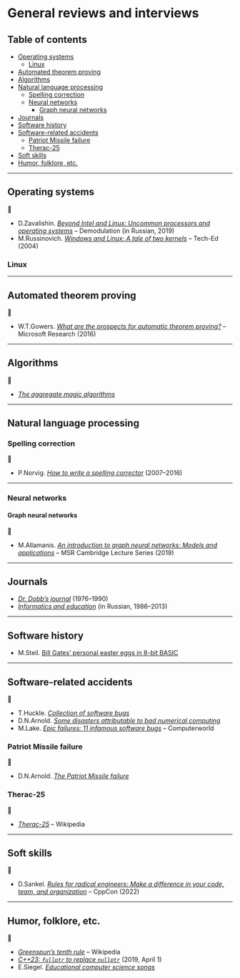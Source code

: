 # General reviews and interviews <!-- omit in toc -->

## Table of contents <!-- omit in toc -->

- [Operating systems](#operating-systems)
	- [Linux](#linux)
- [Automated theorem proving](#automated-theorem-proving)
- [Algorithms](#algorithms)
- [Natural language processing](#natural-language-processing)
	- [Spelling correction](#spelling-correction)
	- [Neural networks](#neural-networks)
		- [Graph neural networks](#graph-neural-networks)
- [Journals](#journals)
- [Software history](#software-history)
- [Software-related accidents](#software-related-accidents)
	- [Patriot Missile failure](#patriot-missile-failure)
	- [Therac-25](#therac-25)
- [Soft skills](#soft-skills)
- [Humor, folklore, etc.](#humor-folklore-etc)

---

## Operating systems

:movie_camera:

- D.Zavalishin. [*Beyond Intel and Linux: Uncommon processors and operating systems*](https://www.youtube.com/watch?v=DBOTcG6iJEI) – Demodulation (in Russian, 2019)
- M.Russinovich. [*Windows and Linux: A tale of two kernels*](https://www.youtube.com/watch?v=HdV9QuvgS_w) – Tech-Ed (2004)

### Linux

---

## Automated theorem proving

:movie_camera:

- W.T.Gowers. [*What are the prospects for automatic theorem proving?*](https://www.youtube.com/watch?v=VamEGCJozgU) – Microsoft Research (2016)

---

## Algorithms

:link:

- [*The aggregate magic algorithms*](http://aggregate.org/MAGIC/)

---

## Natural language processing

### Spelling correction

:link:

- P.Norvig. [*How to write a spelling corrector*](https://norvig.com/spell-correct.html) (2007–2016)

---

### Neural networks

#### Graph neural networks

:movie_camera:

- M.Allamanis. [*An introduction to graph neural networks: Models and applications*](https://www.youtube.com/watch?v=zCEYiCxrL_0) – MSR Cambridge Lecture Series (2019)

---

## Journals

- [*Dr. Dobb’s journal*](http://www.6502.org/documents/publications/dr_dobbs_journal/) (1976–1990)
- [*Informatics and education*](http://publ.lib.ru/ARCHIVES/I/%27%27Informatika_i_obrazovanie%27%27/_%27%27Informatika_i_obrazovanie%27%27.html) (in Russian, 1986–2013)

---

## Software history

- M.Steil. [Bill Gates’ personal easter eggs in 8-bit BASIC](https://www.pagetable.com/?p=43)

---

## Software-related accidents

:link:

- T.Huckle. [*Collection of software bugs*](https://www5.in.tum.de/~huckle/bugse.html)
- D.N.Arnold. [*Some disasters attributable to bad numerical computing*](https://www-users.cse.umn.edu/~arnold/disasters/) 
- M.Lake. [*Epic failures: 11 infamous software bugs*](https://www.computerworld.com/article/2515483/epic-failures-11-infamous-software-bugs.html) – Computerworld


### Patriot Missile failure

:link:

- D.N.Arnold. [*The Patriot Missile failure*](https://www-users.cse.umn.edu/~arnold/disasters/patriot.html) 

### Therac-25

:link:

- [*Therac-25*](https://en.wikipedia.org/wiki/Therac-25) – Wikipedia

---

## Soft skills

:movie_camera:

- D.Sankel. [*Rules for radical engineers: Make a difference in your code, team, and organization*](https://www.youtube.com/watch?v=ady2mUIQpt4) – CppCon (2022)

---

## Humor, folklore, etc.

:link:

- [*Greenspun’s tenth rule*](https://en.wikipedia.org/wiki/Greenspun's_tenth_rule) – Wikipedia
- [*C++23: `fullptr` to replace `nullptr`*](https://codingtidbit.com/2019/04/01/c22-fullptr-to-replace-nullptr/) (2019, April 1)
- E.Siegel. [*Educational computer science songs*](http://www.cs.columbia.edu/~evs/songs/)

<!-- Fun -->

<!-- https://medium.com/@laura.derohan/how-to-de-obfuscate-jim-hagues-ioccc-winner-program-3e7ea82c1fa4 -->
